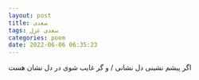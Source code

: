 ```yaml
---
layout: post
title: سعدی
tags: سعدی غزل
categories: poem
date: 2022-06-06 06:35:23
---
```


اگر پیشم نشینی دل نشانی / و گر غایب شوی در دل نشان هست
